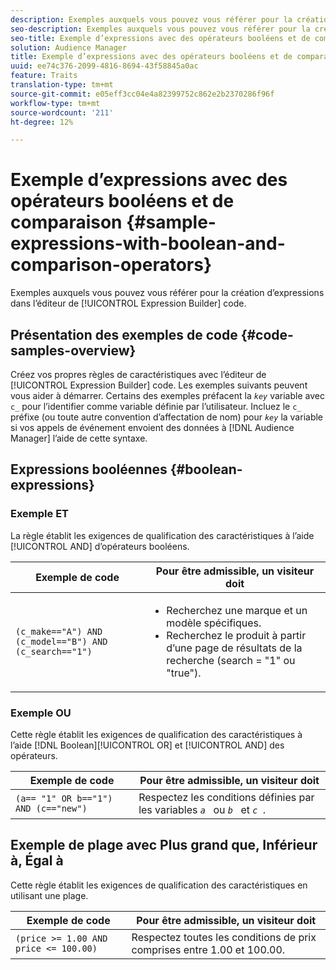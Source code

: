 ```yaml
---
description: Exemples auxquels vous pouvez vous référer pour la création d’expressions dans l’éditeur de code Expression Builder.
seo-description: Exemples auxquels vous pouvez vous référer pour la création d’expressions dans l’éditeur de code Expression Builder.
seo-title: Exemple d’expressions avec des opérateurs booléens et de comparaison
solution: Audience Manager
title: Exemple d’expressions avec des opérateurs booléens et de comparaison
uuid: ee74c376-2099-4816-8694-43f58845a0ac
feature: Traits
translation-type: tm+mt
source-git-commit: e05eff3cc04e4a82399752c862e2b2370286f96f
workflow-type: tm+mt
source-wordcount: '211'
ht-degree: 12%

---
```



# Exemple d’expressions avec des opérateurs booléens et de comparaison {#sample-expressions-with-boolean-and-comparison-operators}

Exemples auxquels vous pouvez vous référer pour la création d’expressions dans l’éditeur de [!UICONTROL Expression Builder] code.

## Présentation des exemples de code {#code-samples-overview}

<!-- r_tb_expression_samples.xml -->

Créez vos propres règles de caractéristiques avec l’éditeur de [!UICONTROL Expression Builder] code. Les exemples suivants peuvent vous aider à démarrer. Certains des exemples préfacent la *`key`* variable avec `c_` pour l’identifier comme variable définie par l’utilisateur. Incluez le `c_` préfixe (ou toute autre convention d’affectation de nom) pour *`key`* la variable si vos appels de événement envoient des données à [!DNL Audience Manager] l’aide de cette syntaxe.

## Expressions booléennes {#boolean-expressions}

### Exemple ET

La règle établit les exigences de qualification des caractéristiques à l’aide [!UICONTROL AND] d’opérateurs booléens.

<table id="table_7C5E23EC9E0F43B182EA9771D7BB6E87"> 
 <thead> 
  <tr> 
   <th colname="col1" class="entry"> Exemple de code </th> 
   <th colname="col2" class="entry"> Pour être admissible, un visiteur doit </th> 
  </tr> 
 </thead>
 <tbody> 
  <tr> 
   <td colname="col1"><code>(c_make=="A") AND (c_model=="B") AND (c_search=="1")</code> </td> 
   <td colname="col2"> 
    <ul id="ul_F1BB5084FB794BE7A3569F9C106FC481"> 
     <li id="li_56E8C3BACF1C4B33A46CF92C51FF2286">Recherchez une marque et un modèle spécifiques. </li> 
     <li id="li_DD55F053BFCF4B0888B6994013000DB2">Recherchez le produit à partir d’une page de résultats de la recherche (search = "1" ou "true"). </li> 
    </ul> </td> 
  </tr> 
 </tbody> 
</table>

### Exemple OU

Cette règle établit les exigences de qualification des caractéristiques à l’aide [!DNL Boolean][!UICONTROL OR] et [!UICONTROL AND] des opérateurs.

<table id="table_6E8BA5EE1D7F4DCC9A92074D0C2C050E"> 
 <thead> 
  <tr> 
   <th colname="col1" class="entry"> Exemple de code </th> 
   <th colname="col2" class="entry"> Pour être admissible, un visiteur doit </th> 
  </tr> 
 </thead>
 <tbody> 
  <tr> 
   <td colname="col1"><code>(a== "1" OR b=="1") AND (c=="new")</code> </td> 
   <td colname="col2"> Respectez les conditions définies par les variables <code><i>a </i></code> ou <code><i>b </i></code> et <code><i>c </i></code>. </td> 
  </tr> 
 </tbody> 
</table>

## Exemple de plage avec Plus grand que, Inférieur à, Égal à

Cette règle établit les exigences de qualification des caractéristiques en utilisant une plage.

<table id="table_988DE28E35D94348ADD334FB4C9F68D3"> 
 <thead> 
  <tr> 
   <th colname="col1" class="entry"> Exemple de code </th> 
   <th colname="col2" class="entry"> Pour être admissible, un visiteur doit </th> 
  </tr> 
 </thead>
 <tbody> 
  <tr> 
   <td colname="col1"><code>(price &gt;= 1.00 AND price &lt;= 100.00)</code> </td> 
   <td colname="col2"> Respectez toutes les conditions de prix comprises entre 1.00 et 100.00. </td> 
  </tr> 
 </tbody> 
</table>